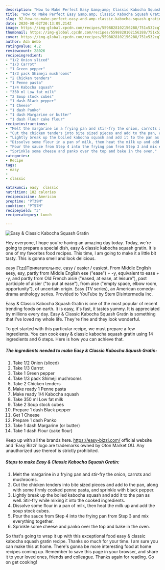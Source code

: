 ```yaml
---
description: "How to Make Perfect Easy &amp;amp; Classic Kabocha Squash Gratin"
title: "How to Make Perfect Easy &amp;amp; Classic Kabocha Squash Gratin"
slug: 92-how-to-make-perfect-easy-and-amp-classic-kabocha-squash-gratin
date: 2020-08-02T20:13:09.214Z
image: https://img-global.cpcdn.com/recipes/5598828102156288/751x532cq70/easy-classic-kabocha-squash-gratin-recipe-main-photo.jpg
thumbnail: https://img-global.cpcdn.com/recipes/5598828102156288/751x532cq70/easy-classic-kabocha-squash-gratin-recipe-main-photo.jpg
cover: https://img-global.cpcdn.com/recipes/5598828102156288/751x532cq70/easy-classic-kabocha-squash-gratin-recipe-main-photo.jpg
author: Ada Webb
ratingvalue: 4.2
reviewcount: 28026
recipeingredient:
- "1/2 Onion sliced"
- "1/3 Carrot"
- "1 Green pepper"
- "1/3 pack Shimeji mushrooms"
- "2 Chicken tenders"
- "1 Penne pasta"
- "1/4 Kabocha squash"
- "350 ml Low fat milk"
- "2 Soup stock cubes"
- "1 dash Black pepper"
- "1 Cheese"
- "1 dash Panko"
- "1 dash Margarine or butter"
- "1 dash Flour cake flour"
recipeinstructions:
- "Melt the margarine in a frying pan and stir-fry the onion, carrots and mushrooms."
- "Cut the chicken tenders into bite sized pieces and add to the pan, along with some firmly cooked penne pasta, and sprinkle with black pepper."
- "Lightly break up the boiled kabocha squash and add it to the pan as well. Stir-fry while mixing it into the cooked ingredients."
- "Dissolve some flour in a pan of milk, then heat the milk up and add the soup stock cubes."
- "Pour the sauce from Step 4 into the frying pan from Step 3 and mix everything together."
- "Sprinkle some cheese and panko over the top and bake in the oven."
categories:
- Recipe
tags:
- easy
- 
- classic

katakunci: easy  classic 
nutrition: 182 calories
recipecuisine: American
preptime: "PT39M"
cooktime: "PT57M"
recipeyield: "3"
recipecategory: Lunch

---
```



![Easy &amp; Classic Kabocha Squash Gratin](https://img-global.cpcdn.com/recipes/5598828102156288/751x532cq70/easy-classic-kabocha-squash-gratin-recipe-main-photo.jpg)

Hey everyone, I hope you're having an amazing day today. Today, we're going to prepare a special dish, easy &amp; classic kabocha squash gratin. It is one of my favorites food recipes. This time, I am going to make it a little bit tasty. This is gonna smell and look delicious.

easy [ˈi:zɪ]Прилагательное. easy / easier / easiest. From Middle English eesy, esy, partly from Middle English ese (&#34;ease&#34;) + -y, equivalent to ease +‎ -y, and partly from Old French aisié (&#34;eased, at ease, at leisure&#34;), past participle of aisier (&#34;to put at ease&#34;), from aise (&#34;empty space, elbow room, opportunity&#34;), of uncertain origin. Easy (TV series), an American comedy-drama anthology series. Provided to YouTube by Stem Disintermedia Inc.

Easy &amp; Classic Kabocha Squash Gratin is one of the most popular of recent trending foods on earth. It is easy, it's fast, it tastes yummy. It is appreciated by millions every day. Easy &amp; Classic Kabocha Squash Gratin is something that I've loved my whole life. They're fine and they look wonderful.


To get started with this particular recipe, we must prepare a few ingredients. You can cook easy &amp; classic kabocha squash gratin using 14 ingredients and 6 steps. Here is how you can achieve that.

<!--inarticleads1-->

##### The ingredients needed to make Easy &amp; Classic Kabocha Squash Gratin:

1. Take 1/2 Onion (sliced)
1. Take 1/3 Carrot
1. Take 1 Green pepper
1. Take 1/3 pack Shimeji mushrooms
1. Take 2 Chicken tenders
1. Make ready 1 Penne pasta
1. Make ready 1/4 Kabocha squash
1. Take 350 ml Low fat milk
1. Take 2 Soup stock cubes
1. Prepare 1 dash Black pepper
1. Get 1 Cheese
1. Prepare 1 dash Panko
1. Take 1 dash Margarine (or butter)
1. Take 1 dash Flour (cake flour)


Keep up with all the brands here. https://easy-bizzi.com/ official website and &#39;Easy Bizzi&#39; logo are trademarks owned by Oton Market OÜ. Any unauthorized use thereof is strictly prohibited. 

<!--inarticleads2-->

##### Steps to make Easy &amp; Classic Kabocha Squash Gratin:

1. Melt the margarine in a frying pan and stir-fry the onion, carrots and mushrooms.
1. Cut the chicken tenders into bite sized pieces and add to the pan, along with some firmly cooked penne pasta, and sprinkle with black pepper.
1. Lightly break up the boiled kabocha squash and add it to the pan as well. Stir-fry while mixing it into the cooked ingredients.
1. Dissolve some flour in a pan of milk, then heat the milk up and add the soup stock cubes.
1. Pour the sauce from Step 4 into the frying pan from Step 3 and mix everything together.
1. Sprinkle some cheese and panko over the top and bake in the oven.




So that's going to wrap it up with this exceptional food easy &amp; classic kabocha squash gratin recipe. Thanks so much for your time. I am sure you can make this at home. There's gonna be more interesting food at home recipes coming up. Remember to save this page in your browser, and share it to your loved ones, friends and colleague. Thanks again for reading. Go on get cooking!
